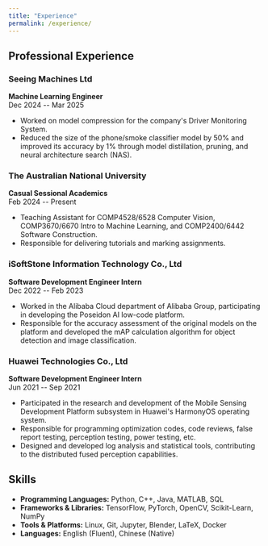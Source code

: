 ```yaml
---
title: "Experience"
permalink: /experience/
---
```


## Professional Experience

### Seeing Machines Ltd
**Machine Learning Engineer**  
Dec 2024 -- Mar 2025  
- Worked on model compression for the company's Driver Monitoring System.
- Reduced the size of the phone/smoke classifier model by 50% and improved its accuracy by 1% through model distillation, pruning, and neural architecture search (NAS).

### The Australian National University
**Casual Sessional Academics**  
Feb 2024 -- Present  
- Teaching Assistant for COMP4528/6528 Computer Vision, COMP3670/6670 Intro to Machine Learning, and COMP2400/6442 Software Construction.
- Responsible for delivering tutorials and marking assignments.

### iSoftStone Information Technology Co., Ltd
**Software Development Engineer Intern**  
Dec 2022 -- Feb 2023  
- Worked in the Alibaba Cloud department of Alibaba Group, participating in developing the Poseidon AI low-code platform.
- Responsible for the accuracy assessment of the original models on the platform and developed the mAP calculation algorithm for object detection and image classification.

### Huawei Technologies Co., Ltd
**Software Development Engineer Intern**  
Jun 2021 -- Sep 2021  
- Participated in the research and development of the Mobile Sensing Development Platform subsystem in Huawei's HarmonyOS operating system.
- Responsible for programming optimization codes, code reviews, false report testing, perception testing, power testing, etc.
- Designed and developed log analysis and statistical tools, contributing to the distributed fused perception capabilities.

## Skills

- **Programming Languages:** Python, C++, Java, MATLAB, SQL
- **Frameworks & Libraries:** TensorFlow, PyTorch, OpenCV, Scikit-Learn, NumPy
- **Tools & Platforms:** Linux, Git, Jupyter, Blender, LaTeX, Docker
- **Languages:** English (Fluent), Chinese (Native) 